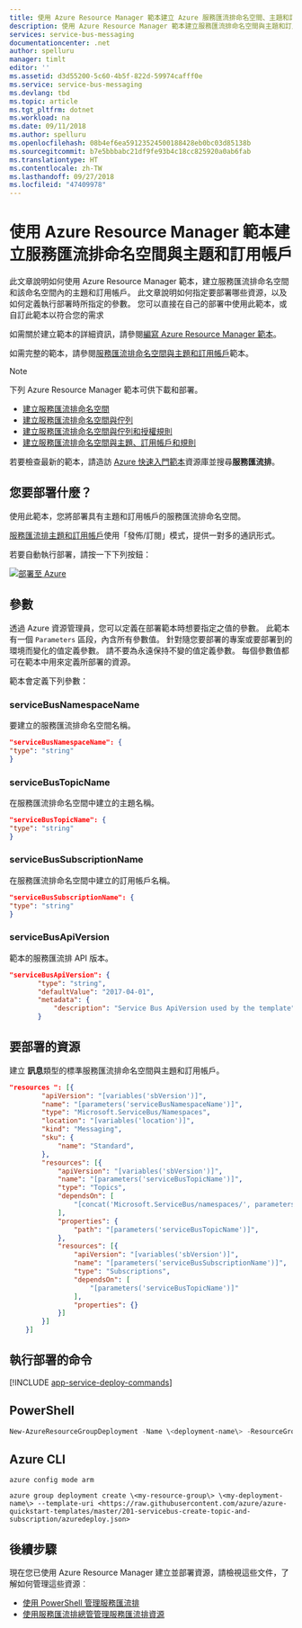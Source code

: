 ```yaml
---
title: 使用 Azure Resource Manager 範本建立 Azure 服務匯流排命名空間、主題和訂用帳戶 | Microsoft Docs
description: 使用 Azure Resource Manager 範本建立服務匯流排命名空間與主題和訂用帳戶
services: service-bus-messaging
documentationcenter: .net
author: spelluru
manager: timlt
editor: ''
ms.assetid: d3d55200-5c60-4b5f-822d-59974cafff0e
ms.service: service-bus-messaging
ms.devlang: tbd
ms.topic: article
ms.tgt_pltfrm: dotnet
ms.workload: na
ms.date: 09/11/2018
ms.author: spelluru
ms.openlocfilehash: 08b4ef6ea59123524500188428eb0bc03d85138b
ms.sourcegitcommit: b7e5bbbabc21df9fe93b4c18cc825920a0ab6fab
ms.translationtype: HT
ms.contentlocale: zh-TW
ms.lasthandoff: 09/27/2018
ms.locfileid: "47409978"
---
```

# <a name="create-a-service-bus-namespace-with-topic-and-subscription-using-an-azure-resource-manager-template"></a>使用 Azure Resource Manager 範本建立服務匯流排命名空間與主題和訂用帳戶

此文章說明如何使用 Azure Resource Manager 範本，建立服務匯流排命名空間和該命名空間內的主題和訂用帳戶。 此文章說明如何指定要部署哪些資源，以及如何定義執行部署時所指定的參數。 您可以直接在自己的部署中使用此範本，或自訂此範本以符合您的需求

如需關於建立範本的詳細資訊，請參閱[編寫 Azure Resource Manager 範本][Authoring Azure Resource Manager templates]。

如需完整的範本，請參閱[服務匯流排命名空間與主題和訂用帳戶][Service Bus namespace with topic and subscription]範本。

> [!NOTE]
> 下列 Azure Resource Manager 範本可供下載和部署。
> 
> * [建立服務匯流排命名空間](service-bus-resource-manager-namespace.md)
> * [建立服務匯流排命名空間與佇列](service-bus-resource-manager-namespace-queue.md)
> * [建立服務匯流排命名空間與佇列和授權規則](service-bus-resource-manager-namespace-auth-rule.md)
> * [建立服務匯流排命名空間與主題、訂用帳戶和規則](service-bus-resource-manager-namespace-topic-with-rule.md)
> 
> 若要檢查最新的範本，請造訪 [Azure 快速入門範本][Azure Quickstart Templates]資源庫並搜尋**服務匯流排**。
> 
> 

## <a name="what-do-you-deploy"></a>您要部署什麼？

使用此範本，您將部署具有主題和訂用帳戶的服務匯流排命名空間。

[服務匯流排主題和訂用帳戶](service-bus-queues-topics-subscriptions.md#topics-and-subscriptions)使用「發佈/訂閱」模式，提供一對多的通訊形式。

若要自動執行部署，請按一下下列按鈕：

[![部署至 Azure](./media/service-bus-resource-manager-namespace-topic/deploybutton.png)](https://portal.azure.com/#create/Microsoft.Template/uri/https%3A%2F%2Fraw.githubusercontent.com%2FAzure%2Fazure-quickstart-templates%2Fmaster%2F201-servicebus-create-topic-and-subscription%2Fazuredeploy.json)

## <a name="parameters"></a>參數

透過 Azure 資源管理員，您可以定義在部署範本時想要指定之值的參數。 此範本有一個 `Parameters` 區段，內含所有參數值。 針對隨您要部署的專案或要部署到的環境而變化的值定義參數。 請不要為永遠保持不變的值定義參數。 每個參數值都可在範本中用來定義所部署的資源。

範本會定義下列參數：

### <a name="servicebusnamespacename"></a>serviceBusNamespaceName
要建立的服務匯流排命名空間名稱。

```json
"serviceBusNamespaceName": {
"type": "string"
}
```

### <a name="servicebustopicname"></a>serviceBusTopicName
在服務匯流排命名空間中建立的主題名稱。

```json
"serviceBusTopicName": {
"type": "string"
}
```

### <a name="servicebussubscriptionname"></a>serviceBusSubscriptionName
在服務匯流排命名空間中建立的訂用帳戶名稱。

```json
"serviceBusSubscriptionName": {
"type": "string"
}
```

### <a name="servicebusapiversion"></a>serviceBusApiVersion
範本的服務匯流排 API 版本。

```json
"serviceBusApiVersion": { 
       "type": "string", 
       "defaultValue": "2017-04-01", 
       "metadata": { 
           "description": "Service Bus ApiVersion used by the template" 
       }
```
## <a name="resources-to-deploy"></a>要部署的資源
建立 **訊息**類型的標準服務匯流排命名空間與主題和訂用帳戶。

```json
"resources ": [{
        "apiVersion": "[variables('sbVersion')]",
        "name": "[parameters('serviceBusNamespaceName')]",
        "type": "Microsoft.ServiceBus/Namespaces",
        "location": "[variables('location')]",
        "kind": "Messaging",
        "sku": {
            "name": "Standard",
        },
        "resources": [{
            "apiVersion": "[variables('sbVersion')]",
            "name": "[parameters('serviceBusTopicName')]",
            "type": "Topics",
            "dependsOn": [
                "[concat('Microsoft.ServiceBus/namespaces/', parameters('serviceBusNamespaceName'))]"
            ],
            "properties": {
                "path": "[parameters('serviceBusTopicName')]",
            },
            "resources": [{
                "apiVersion": "[variables('sbVersion')]",
                "name": "[parameters('serviceBusSubscriptionName')]",
                "type": "Subscriptions",
                "dependsOn": [
                    "[parameters('serviceBusTopicName')]"
                ],
                "properties": {}
            }]
        }]
    }]
```

## <a name="commands-to-run-deployment"></a>執行部署的命令
[!INCLUDE [app-service-deploy-commands](../../includes/app-service-deploy-commands.md)]

## <a name="powershell"></a>PowerShell
```powershell
New-AzureResourceGroupDeployment -Name \<deployment-name\> -ResourceGroupName \<resource-group-name\> -TemplateUri <https://raw.githubusercontent.com/azure/azure-quickstart-templates/master/201-servicebus-create-topic-and-subscription/azuredeploy.json>
```

## <a name="azure-cli"></a>Azure CLI
```azurecli
azure config mode arm

azure group deployment create \<my-resource-group\> \<my-deployment-name\> --template-uri <https://raw.githubusercontent.com/azure/azure-quickstart-templates/master/201-servicebus-create-topic-and-subscription/azuredeploy.json>
```

## <a name="next-steps"></a>後續步驟
現在您已使用 Azure Resource Manager 建立並部署資源，請檢視這些文件，了解如何管理這些資源︰

* [使用 PowerShell 管理服務匯流排](service-bus-manage-with-ps.md)
* [使用服務匯流排總管管理服務匯流排資源](https://github.com/paolosalvatori/ServiceBusExplorer/releases)

[Authoring Azure Resource Manager templates]: ../azure-resource-manager/resource-group-authoring-templates.md
[Azure Quickstart Templates]: https://azure.microsoft.com/documentation/templates/?term=service+bus
[Learn more about Service Bus topics and subscriptions]: service-bus-queues-topics-subscriptions.md
[Using Azure PowerShell with Azure Resource Manager]: ../azure-resource-manager/powershell-azure-resource-manager.md
[Using the Azure CLI for Mac, Linux, and Windows with Azure Resource Management]: ../azure-resource-manager/xplat-cli-azure-resource-manager.md
[Service Bus namespace with topic and subscription]: https://github.com/Azure/azure-quickstart-templates/blob/master/201-servicebus-create-topic-and-subscription/
